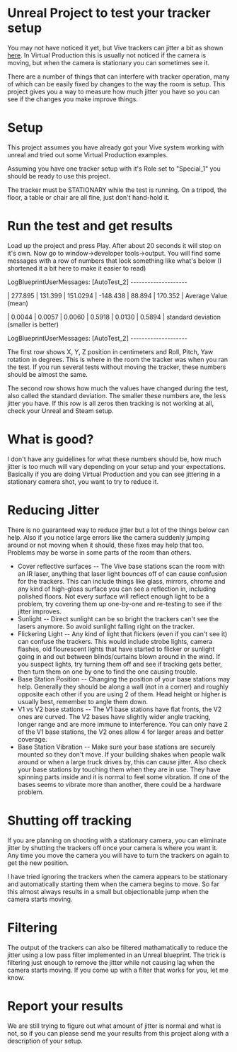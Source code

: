 # Unreal Project to test your tracker setup

You may not have noticed it yet, but Vive trackers can jitter a bit as shown [here](https://youtu.be/H6M5PleSJD4). In Virtual Production this is usually not noticed if the camera is moving, but when the camera is stationary you can sometimes see it.

There are a number of things that can interfere with tracker operation, many of which can be easily fixed by changes to the way the room is setup.  This project gives you a way to measure how much jitter you have so you can see if the changes you make improve things.

# Setup

This project assumes you have already got your Vive system working with unreal and tried out some Virtual Production examples.

Assuming you have one tracker setup with it's Role set to "Special_1" you should be ready to use this project.

The tracker must be STATIONARY while the test is running.  On a tripod, the floor, a table or chair are all fine, just don't hand-hold it.

# Run the test and get results

Load up the project and press Play.  After about 20 seconds it will stop on it's own.  Now go to window->developer tools->output.  You will find some messages with a row of numbers that look something like what's below (I shortened it a bit here to make it easier to read)

LogBlueprintUserMessages: [AutoTest_2] --------------------

  | 277.895 | 131.399 | 151.0294 | -148.438 | 88.894 | 170.352 | Average Value (mean)

  | 0.0044  | 0.0057  | 0.0060   | 0.5918   | 0.0130 | 0.5894  | standard deviation (smaller is better)

LogBlueprintUserMessages: [AutoTest_2] --------------------

The first row shows X, Y, Z position in centimeters and Roll, Pitch, Yaw rotation in degrees.  This is where in the room the tracker was when you ran the test.  If you run several tests without moving the tracker, these numbers should be almost the same.

The second row shows how much the values have changed during the test, also called the standard deviation.  The smaller these numbers are, the less jitter you have.  If this row is all zeros then tracking is not working at all, check your Unreal and Steam setup.

# What is good?

I don't have any guidelines for what these numbers should be, how much jitter is too much will vary depending on your setup and your expectations.  Basically if you are doing Virtual Production and you can see jittering in a stationary camera shot, you want to try to reduce it.

# Reducing Jitter

There is no guaranteed way to reduce jitter but a lot of the things below can help.  Also if you notice large errors like the camera suddenly jumping around or not moving when it should, these fixes may help that too.  Problems may be worse in some parts of the room than others.

* Cover reflective surfaces -- The Vive base stations scan the room with an IR laser, anything that laser light bounces off of can cause confusion for the trackers.  This can include things like glass, mirrors, chrome and any kind of high-gloss surface you can see a reflection in, including polished floors.  Not every surface will reflect enough light to be a problem, try covering them up one-by-one and re-testing to see if the jitter improves.
* Sunlight -- Direct sunlight can be so bright the trackers can't see the lasers anymore.  So avoid sunlight falling right on the tracker.
* Flickering Light -- Any kind of light that flickers (even if you can't see it) can confuse the trackers.  This would include strobe lights, camera flashes, old flourescent lights that have started to flicker or sunlight going in and out between blinds/curtains blown around in the wind.  If you suspect lights, try turning them off and see if tracking gets better, then turn them on one by one to find the one causing trouble.
* Base Station Position -- Changing the position of your base stations may help.  Generally they should be along a wall (not in a corner) and roughly opposite each other if you are using 2 of them.  Head height or higher is usually best, remember to angle them down.
* V1 vs V2 base stations -- The V1 base stations have flat fronts, the V2 ones are curved.  The V2 bases have slightly wider angle tracking, longer range and are more immune to interference.  You can only have 2 of the V1 base stations, the V2 ones allow 4 for larger areas and better coverage.
* Base Station Vibration -- Make sure your base stations are securely mounted so they don't move.  If your building shakes when people walk around or when a large truck drives by, this can cause jitter.  Also check your base stations by touching them when they are in use.  They have spinning parts inside and it is normal to feel some vibration.  If one of the bases seems to vibrate more than another, there could be a hardware problem.

# Shutting off tracking

If you are planning on shooting with a stationary camera, you can eliminate jitter by shutting the trackers off once your camera is where you want it.  Any time you move the camera you will have to turn the trackers on again to get the new position.

I have tried ignoring the trackers when the camera appears to be stationary and automatically starting them when the camera begins to move.  So far this almost always results in a small but objectionable jump when the camera starts moving.

# Filtering

The output of the trackers can also be filtered mathamatically to reduce the jitter using a low pass filter implemented in an Unreal blueprint.  The trick is filtering just enough to remove the jitter while not causing lag when the camera starts moving.  If you come up with a filter that works for you, let me know.

# Report your results

We are still trying to figure out what amount of jitter is normal and what is not, so if you can please send me your results from this project along with a description of your setup.


